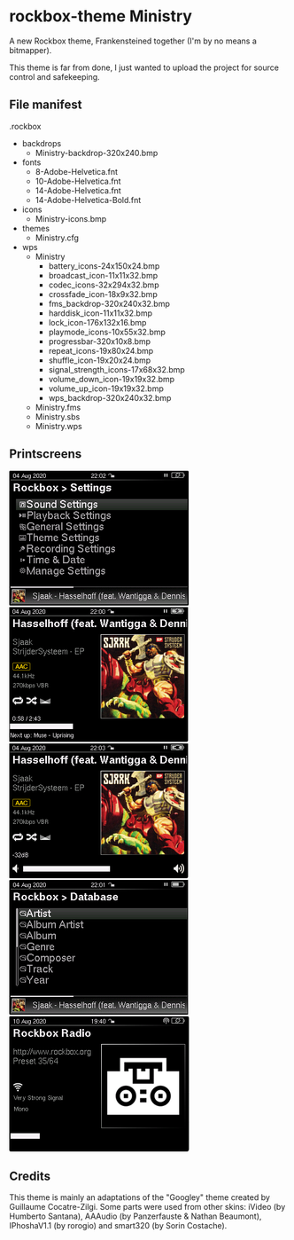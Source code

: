 # rockbox-theme Ministry
A new Rockbox theme, Frankensteined together (I'm by no means a bitmapper).

This theme is far from done, I just wanted to upload the project for source control and safekeeping.

## File manifest
.rockbox
 - backdrops
	- Ministry-backdrop-320x240.bmp
 - fonts
	- 8-Adobe-Helvetica.fnt
	- 10-Adobe-Helvetica.fnt
	- 14-Adobe-Helvetica.fnt
	- 14-Adobe-Helvetica-Bold.fnt	
 - icons
	- Ministry-icons.bmp
 - themes
	- Ministry.cfg
 - wps
	- Ministry
		- battery_icons-24x150x24.bmp
		- broadcast_icon-11x11x32.bmp
		- codec_icons-32x294x32.bmp
		- crossfade_icon-18x9x32.bmp
		- fms_backdrop-320x240x32.bmp
		- harddisk_icon-11x11x32.bmp
		- lock_icon-176x132x16.bmp
		- playmode_icons-10x55x32.bmp
		- progressbar-320x10x8.bmp
		- repeat_icons-19x80x24.bmp
		- shuffle_icon-19x20x24.bmp
		- signal_strength_icons-17x68x32.bmp
		- volume_down_icon-19x19x32.bmp
		- volume_up_icon-19x19x32.bmp
		- wps_backdrop-320x240x32.bmp
	- Ministry.fms
	- Ministry.sbs
	- Ministry.wps

## Printscreens
![Alt text](/images/menu.png?raw=true "menu")
![Alt text](/images/playback.png?raw=true "playback")
![Alt text](/images/volume.png?raw=true "volume")
![Alt text](/images/database.png?raw=true "database")
![Alt text](/images/radio.png?raw=true "radio")

## Credits

This theme is mainly an adaptations of the "Googley" theme created by Guillaume Cocatre-Zilgi. Some parts were used from other skins: iVideo (by Humberto Santana), AAAudio (by Panzerfauste & Nathan Beaumont), IPhoshaV1.1 (by rorogio) and smart320 (by Sorin Costache).
